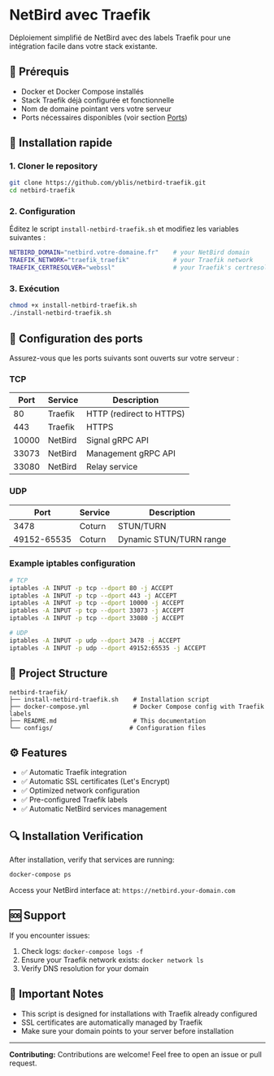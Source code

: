 # NetBird avec Traefik

Déploiement simplifié de NetBird avec des labels Traefik pour une intégration facile dans votre stack existante.

## 🎯 Prérequis

- Docker et Docker Compose installés
- Stack Traefik déjà configurée et fonctionnelle
- Nom de domaine pointant vers votre serveur
- Ports nécessaires disponibles (voir section [Ports](#ports))

## 🚀 Installation rapide

### 1. Cloner le repository
```bash
git clone https://github.com/yblis/netbird-traefik.git
cd netbird-traefik
```

### 2. Configuration
Éditez le script `install-netbird-traefik.sh` et modifiez les variables suivantes :

```bash
NETBIRD_DOMAIN="netbird.votre-domaine.fr"    # your NetBird domain
TRAEFIK_NETWORK="traefik_traefik"            # your Traefik network
TRAEFIK_CERTRESOLVER="webssl"                # your Traefik's certresolver
```

### 3. Exécution
```bash
chmod +x install-netbird-traefik.sh
./install-netbird-traefik.sh
```

## 🔧 Configuration des ports

Assurez-vous que les ports suivants sont ouverts sur votre serveur :

### TCP
| Port | Service | Description |
|------|---------|-------------|
| 80 | Traefik | HTTP (redirect to HTTPS) |
| 443 | Traefik | HTTPS |
| 10000 | NetBird | Signal gRPC API |
| 33073 | NetBird | Management gRPC API |
| 33080 | NetBird | Relay service |

### UDP
| Port | Service | Description |
|------|---------|-------------|
| 3478 | Coturn | STUN/TURN |
| 49152-65535 | Coturn | Dynamic STUN/TURN range |

### Example iptables configuration
```bash
# TCP
iptables -A INPUT -p tcp --dport 80 -j ACCEPT
iptables -A INPUT -p tcp --dport 443 -j ACCEPT
iptables -A INPUT -p tcp --dport 10000 -j ACCEPT
iptables -A INPUT -p tcp --dport 33073 -j ACCEPT
iptables -A INPUT -p tcp --dport 33080 -j ACCEPT

# UDP
iptables -A INPUT -p udp --dport 3478 -j ACCEPT
iptables -A INPUT -p udp --dport 49152:65535 -j ACCEPT
```

## 📁 Project Structure

```
netbird-traefik/
├── install-netbird-traefik.sh    # Installation script
├── docker-compose.yml            # Docker Compose config with Traefik labels
├── README.md                     # This documentation
└── configs/                     # Configuration files
```

## ⚙️ Features

- ✅ Automatic Traefik integration
- ✅ Automatic SSL certificates (Let's Encrypt)
- ✅ Optimized network configuration
- ✅ Pre-configured Traefik labels
- ✅ Automatic NetBird services management

## 🔍 Installation Verification

After installation, verify that services are running:

```bash
docker-compose ps
```

Access your NetBird interface at: `https://netbird.your-domain.com`

## 🆘 Support

If you encounter issues:

1. Check logs: `docker-compose logs -f`
2. Ensure your Traefik network exists: `docker network ls`
3. Verify DNS resolution for your domain

## 📝 Important Notes

- This script is designed for installations with Traefik already configured
- SSL certificates are automatically managed by Traefik
- Make sure your domain points to your server before installation

---

**Contributing:** Contributions are welcome! Feel free to open an issue or pull request.
